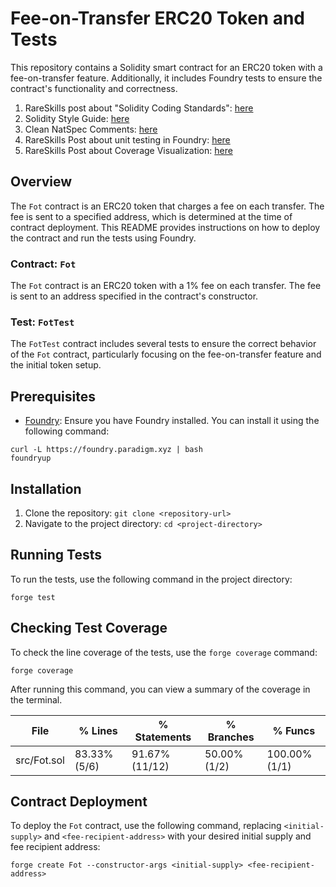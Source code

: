 # Fee-on-Transfer ERC20 Token and Tests

This repository contains a Solidity smart contract for an ERC20 token with a fee-on-transfer feature. Additionally, it includes Foundry tests to ensure the contract's functionality and correctness.

1. RareSkills post about "Solidity Coding Standards": [here](https://www.rareskills.io/post/solidity-style-guide)
2. Solidity Style Guide: [here](https://docs.soliditylang.org/en/latest/style-guide.html)
3. Clean NatSpec Comments: [here](https://docs.soliditylang.org/en/latest/natspec-format.html#natspec)
4. RareSkills Post about unit testing in Foundry: [here](https://www.rareskills.io/post/foundry-testing-solidity)
5. RareSkills Post about Coverage Visualization: [here](https://www.rareskills.io/post/foundry-forge-coverage)

## Overview

The `Fot` contract is an ERC20 token that charges a fee on each transfer. The fee is sent to a specified address, which is determined at the time of contract deployment. This README provides instructions on how to deploy the contract and run the tests using Foundry.

### Contract: `Fot`

The `Fot` contract is an ERC20 token with a 1% fee on each transfer. The fee is sent to an address specified in the contract's constructor.

### Test: `FotTest`

The `FotTest` contract includes several tests to ensure the correct behavior of the `Fot` contract, particularly focusing on the fee-on-transfer feature and the initial token setup.

## Prerequisites

- [Foundry](https://github.com/gakonst/foundry): Ensure you have Foundry installed. You can install it using the following command:

```
curl -L https://foundry.paradigm.xyz | bash
foundryup

```

## Installation

1. Clone the repository: `git clone <repository-url>`
2. Navigate to the project directory: `cd <project-directory>`

## Running Tests

To run the tests, use the following command in the project directory:

```
forge test
```

## Checking Test Coverage

To check the line coverage of the tests, use the `forge coverage` command:

```
forge coverage
```

After running this command, you can view a summary of the coverage in the terminal.

| File        | % Lines      | % Statements   | % Branches   | % Funcs       |
|-------------|--------------|----------------|--------------|---------------|
| src/Fot.sol | 83.33% (5/6) | 91.67% (11/12) | 50.00% (1/2) | 100.00% (1/1) |

## Contract Deployment

To deploy the `Fot` contract, use the following command, replacing `<initial-supply>` and `<fee-recipient-address>` with your desired initial supply and fee recipient address:

`forge create Fot --constructor-args <initial-supply> <fee-recipient-address>`
